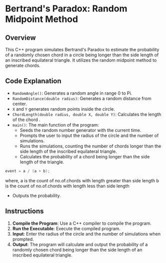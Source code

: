 # Bertrand's Paradox: Random Midpoint Method

## Overview

This C++ program simulates Bertrand's Paradox to estimate the probability of a randomly chosen chord in a circle being longer than the side length of an inscribed equilateral triangle. It utilizes the random midpoint method to generate chords.

## Code Explanation

- `RandomAngle()`: Generates a random angle in range 0 to Pi.
- `RandomDistance(double radius)`: Generates a random distance from center.
- `X` and `Y` generates random points inside the circle.
- `ChordLength(double radius, double X, double Y)`: Calculates the length of the chord .
- `main()`: The main function of the program:
  - Seeds the random number generator with the current time.
  - Prompts the user to input the radius of the circle and the number of simulations.
  - Runs the simulations, counting the number of chords longer than the side length of the inscribed equilateral triangle.
  - Calculates the probability of a chord being longer than the side length of the triangle.

```cpp
event = a / (a + b);
```

where, a is the count of no.of.chords with length greater than side length
b is the count of no.of.chords with length less than side length

- Outputs the probability.

## Instructions

1. **Compile the Program**: Use a C++ compiler to compile the program.
2. **Run the Executable**: Execute the compiled program.
3. **Input**: Enter the radius of the circle and the number of simulations when prompted.
4. **Output**: The program will calculate and output the probability of a randomly chosen chord being longer than the side length of an inscribed equilateral triangle.
